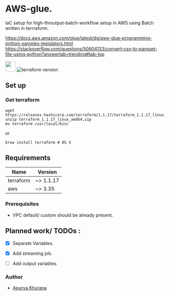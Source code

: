 
# AWS-glue.
IaC setup for high-throutput-batch-workflow setup in AWS using Batch written in terrraform.

https://docs.aws.amazon.com/glue/latest/dg/aws-glue-programming-python-samples-legislators.html
https://stackoverflow.com/questions/50604133/convert-csv-to-parquet-file-using-python?answertab=trending#tab-top

<img src="https://logodix.com/logo/1686050.png" height="32" width="32"> ![terraform version](https://img.shields.io/badge/terraform-v1.1.17-purple)

## Set up
### Get terraform
```shell
wget https://releases.hashicorp.com/terraform/1.1.17/terraform_1.1.17_linux_amd64.zip
unzip terraform_1.1.17_linux_amd64.zip
mv terraform /usr/local/bin/
```
or 
```shell
brew install terraform # OS X 
```

## Requirements
| Name | Version |
|------|---------|
| terraform | ~> 1.1.17 |
| aws | ~> 3.35 |

### Prerequisites
 - VPC default/ custom should be already present.

## Planned work/ TODOs :
 - [x] Separate Variables. 
 - [x] Add streaming job.
 - [ ] Add output variables.


### Author
 - [Apurva Khurana](https://github.com/ApurvaKhurana) 

